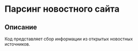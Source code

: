 # Парсинг новостного сайта
## Описание
Код представляет сбор информации из открытых новостных источников. 
